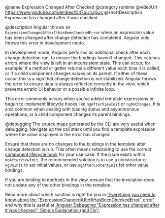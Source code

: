 @name Expression Changed After Checked
@category runtime
@videoUrl https://www.youtube.com/embed/O47uUnJjbJc
@shortDescription Expression has changed after it was checked

@description
Angular throws an `ExpressionChangedAfterItHasBeenCheckedError` when an expression value has been changed after change detection has completed. Angular only throws this error in development mode.

In development mode, Angular performs an additional check after each change detection run, to ensure the bindings haven’t changed. This catches errors where the view is left in an inconsistent state. This can occur, for example, if a method or getter returns a different value each time it is called, or if a child component changes values on its parent. If either of these occur, this is a sign that change detection is not stabilized. Angular throws the error to ensure data is always reflected correctly in the view, which prevents erratic UI behavior or a possible infinite loop.

This error commonly occurs when you’ve added template expressions or begun to implement lifecycle hooks like `ngAfterViewInit` or `ngOnChanges`. It is also common when dealing with loading status and asynchronous operations, or a child component changes its parent bindings.

@debugging
The [source maps](https://developer.mozilla.org/en-US/docs/Tools/Debugger/How_to/Use_a_source_map) generated by the CLI are very useful when debugging. Navigate up the call stack until you find a template expression where the value displayed in the error has changed.

Ensure that there are no changes to the bindings in the template after change detection is run. This often means refactoring to use the correct [component lifecycle hook](guide/lifecycle-hooks) for your use case. If the issue exists within `ngAfterViewInit`, the recommended solution is to use a constructor or `ngOnInit` to set initial values, or use `ngAfterContentInit` for other value bindings.

If you are binding to methods in the view, ensure that the invocation does not update any of the other bindings in the template.

Read more about which solution is right for you in ['Everything you need to know about the "ExpressionChangedAfterItHasBeenCheckedError" error'](https://indepth.dev/posts/1001/everything-you-need-to-know-about-the-expressionchangedafterithasbeencheckederror-error) and why this is useful at ['Angular Debugging "Expression has changed after it was checked": Simple Explanation (and Fix)'](https://blog.angular-university.io/angular-debugging/).
